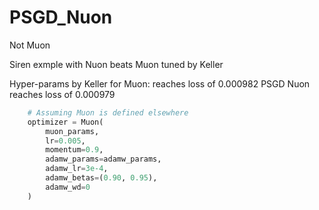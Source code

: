 # PSGD_Nuon
Not Muon

Siren exmple with Nuon beats Muon tuned by Keller

Hyper-params by Keller for Muon: reaches loss of 0.000982 PSGD Nuon reaches loss of 0.000979
```python
    # Assuming Muon is defined elsewhere
    optimizer = Muon(
        muon_params,
        lr=0.005,
        momentum=0.9,
        adamw_params=adamw_params,
        adamw_lr=3e-4,
        adamw_betas=(0.90, 0.95),
        adamw_wd=0
    )
```
